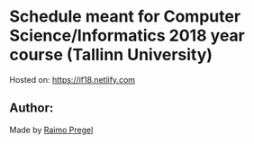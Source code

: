 # Schedule meant for Computer Science/Informatics 2018 year course (Tallinn University)

Hosted on: https://if18.netlify.com

## Author:
Made by [Raimo Pregel](https://github.com/raimop)
